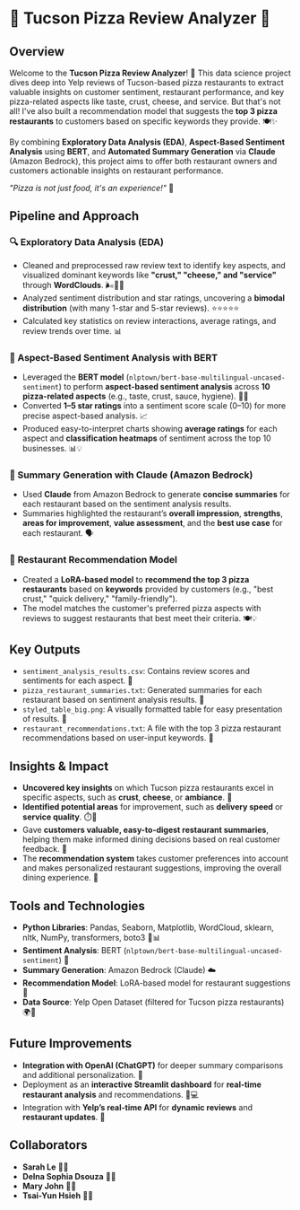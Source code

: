 # 🍕 Tucson Pizza Review Analyzer 🍕

## Overview
Welcome to the **Tucson Pizza Review Analyzer**! 🍕 This data science project dives deep into Yelp reviews of Tucson-based pizza restaurants to extract valuable insights on customer sentiment, restaurant performance, and key pizza-related aspects like taste, crust, cheese, and service. But that's not all! I've also built a recommendation model that suggests the **top 3 pizza restaurants** to customers based on specific keywords they provide. 🍽️✨

By combining **Exploratory Data Analysis (EDA)**, **Aspect-Based Sentiment Analysis** using **BERT**, and **Automated Summary Generation** via **Claude** (Amazon Bedrock), this project aims to offer both restaurant owners and customers actionable insights on restaurant performance.

_"Pizza is not just food, it's an experience!"_ 🍕

## Pipeline and Approach

### 🔍 Exploratory Data Analysis (EDA)
- Cleaned and preprocessed raw review text to identify key aspects, and visualized dominant keywords like **"crust," "cheese," and "service"** through **WordClouds**. 🌬️🧀🍞
- Analyzed sentiment distribution and star ratings, uncovering a **bimodal distribution** (with many 1-star and 5-star reviews). ⭐️⭐️⭐️⭐️⭐️
- Calculated key statistics on review interactions, average ratings, and review trends over time. 📊

### 🤖 Aspect-Based Sentiment Analysis with BERT
- Leveraged the **BERT model** (`nlptown/bert-base-multilingual-uncased-sentiment`) to perform **aspect-based sentiment analysis** across **10 pizza-related aspects** (e.g., taste, crust, sauce, hygiene). 🍅🧀
- Converted **1–5 star ratings** into a sentiment score scale (0–10) for more precise aspect-based analysis. 📈
- Produced easy-to-interpret charts showing **average ratings** for each aspect and **classification heatmaps** of sentiment across the top 10 businesses. 📊💡

### 📝 Summary Generation with Claude (Amazon Bedrock)
- Used **Claude** from Amazon Bedrock to generate **concise summaries** for each restaurant based on the sentiment analysis results.
- Summaries highlighted the restaurant’s **overall impression**, **strengths**, **areas for improvement**, **value assessment**, and the **best use case** for each restaurant. 🗣️

### 🤖 **Restaurant Recommendation Model** 
- Created a **LoRA-based model** to **recommend the top 3 pizza restaurants** based on **keywords** provided by customers (e.g., "best crust," "quick delivery," "family-friendly").
- The model matches the customer's preferred pizza aspects with reviews to suggest restaurants that best meet their criteria. 🍽️💡

## Key Outputs
- `sentiment_analysis_results.csv`: Contains review scores and sentiments for each aspect. 📅
- `pizza_restaurant_summaries.txt`: Generated summaries for each restaurant based on sentiment analysis results. 📝
- `styled_table_big.png`: A visually formatted table for easy presentation of results. 📸
- `restaurant_recommendations.txt`: A file with the top 3 pizza restaurant recommendations based on user-input keywords. 🍕

## Insights & Impact
- **Uncovered key insights** on which Tucson pizza restaurants excel in specific aspects, such as **crust**, **cheese**, or **ambiance**. 🌟
- **Identified potential areas** for improvement, such as **delivery speed** or **service quality**. ⏱️🍕
- Gave **customers valuable, easy-to-digest restaurant summaries**, helping them make informed dining decisions based on real customer feedback. 🤩
- The **recommendation system** takes customer preferences into account and makes personalized restaurant suggestions, improving the overall dining experience. 🍴

## Tools and Technologies
- **Python Libraries**: Pandas, Seaborn, Matplotlib, WordCloud, sklearn, nltk, NumPy, transformers, boto3 🐍📊
- **Sentiment Analysis**: BERT (`nlptown/bert-base-multilingual-uncased-sentiment`) 🧠
- **Summary Generation**: Amazon Bedrock (Claude) ☁️
- **Recommendation Model**: LoRA-based model for restaurant suggestions 🍴
- **Data Source**: Yelp Open Dataset (filtered for Tucson pizza restaurants) 🌍🍕

## Future Improvements
- **Integration with OpenAI (ChatGPT)** for deeper summary comparisons and additional personalization. 🤖
- Deployment as an **interactive Streamlit dashboard** for **real-time restaurant analysis** and recommendations. 📱💻
- Integration with **Yelp’s real-time API** for **dynamic reviews** and **restaurant updates**. 📲

## Collaborators
- **Sarah Le** 👩‍💻
- **Delna Sophia Dsouza** 👩‍💻
- **Mary John** 👩‍💻
- **Tsai-Yun Hsieh** 👨‍💻
